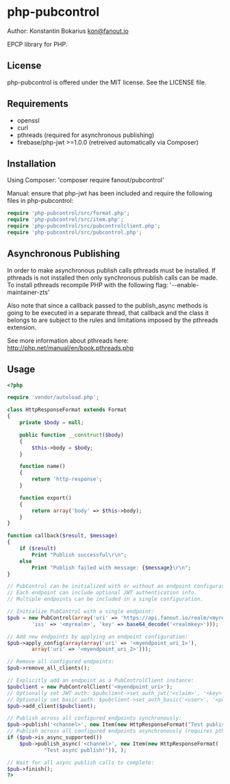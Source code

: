 php-pubcontrol
============

Author: Konstantin Bokarius <kon@fanout.io>

EPCP library for PHP.

License
-------

php-pubcontrol is offered under the MIT license. See the LICENSE file.

Requirements
------------

* openssl
* curl
* pthreads (required for asynchronous publishing)
* firebase/php-jwt >=1.0.0 (retreived automatically via Composer)

Installation
------------

Using Composer: 'composer require fanout/pubcontrol' 

Manual: ensure that php-jwt has been included and require the following files in php-pubcontrol:

```PHP
require 'php-pubcontrol/src/format.php';
require 'php-pubcontrol/src/item.php';
require 'php-pubcontrol/src/pubcontrolclient.php';
require 'php-pubcontrol/src/pubcontrol.php';
```

Asynchronous Publishing
-----------------------

In order to make asynchronous publish calls pthreads must be installed. If pthreads is not installed then only synchronous publish calls can be made. To install pthreads recompile PHP with the following flag: '--enable-maintainer-zts'

Also note that since a callback passed to the publish_async methods is going to be executed in a separate thread, that callback and the class it belongs to are subject to the rules and limitations imposed by the pthreads extension.

See more information about pthreads here: http://php.net/manual/en/book.pthreads.php

Usage
------------

```PHP
<?php

require 'vendor/autoload.php';

class HttpResponseFormat extends Format
{
    private $body = null;

    public function __construct($body)
    {
        $this->body = $body;
    }

	function name()
    { 
        return 'http-response';
    }

	function export()
    {
        return array('body' => $this->body);
    }
}

function callback($result, $message)
{
    if ($result)
        Print "Publish successful\r\n";
    else
        Print "Publish failed with message: {$message}\r\n";
}

// PubControl can be initialized with or without an endpoint configuration.
// Each endpoint can include optional JWT authentication info.
// Multiple endpoints can be included in a single configuration.

// Initialize PubControl with a single endpoint:
$pub = new PubControl(array('uri' => 'https://api.fanout.io/realm/<myrealm>',
        'iss' => '<myrealm>', 'key' => base64_decode('<realmkey>')));

// Add new endpoints by applying an endpoint configuration:
$pub->apply_config(array(array('uri' => '<myendpoint_uri_1>'), 
        array('uri' => '<myendpoint_uri_2>')));

// Remove all configured endpoints:
$pub->remove_all_clients();

// Explicitly add an endpoint as a PubControlClient instance:
$pubclient = new PubControlClient('<myendpoint_uri>');
// Optionally set JWT auth: $pubclient->set_auth_jwt('<claim>', '<key>');
// Optionally set basic auth: $pubclient->set_auth_basic('<user>', '<password>');
$pub->add_client($pubclient);

// Publish across all configured endpoints synchronously:
$pub->publish('<channel>', new Item(new HttpResponseFormat("Test publish!")));
// Publish across all configured endpoints asynchronously (requires pthreads):
if ($pub->is_async_supported())
    $pub->publish_async('<channel>', new Item(new HttpResponseFormat(
            "Test async publish!")), );

// Wait for all async publish calls to complete:
$pub->finish();
?>
```
